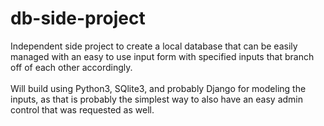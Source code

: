 # db-side-project
Independent side project to create a local database that can be easily managed with an easy to use input form with specified inputs that branch off of each other accordingly.
</br>
</br>
Will build using Python3, SQlite3, and probably Django for modeling the inputs, as that is probably the simplest way to also have an easy admin control that was requested as well.
